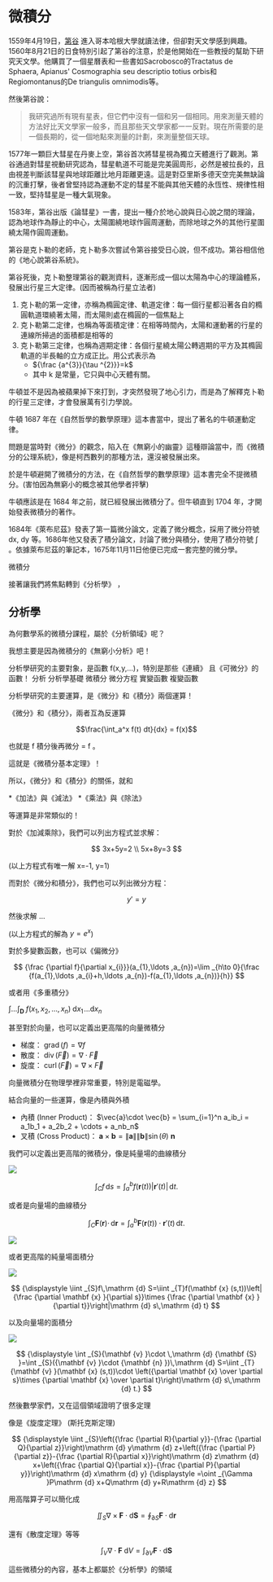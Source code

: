 # 微積分

[第谷]:https://zh.wikipedia.org/zh-tw/%E7%AC%AC%E8%B0%B7%C2%B7%E5%B8%83%E6%8B%89%E5%8E%84

1559年4月19日，[第谷] 進入哥本哈根大學就讀法律，但卻對天文學感到興趣。1560年8月21日的日食特別引起了第谷的注意，於是他開始在一些教授的幫助下研究天文學。他購買了一個星曆表和一些書如Sacrobosco的Tractatus de Sphaera, Apianus' Cosmographia seu descriptio totius orbis和Regiomontanus的De triangulis omnimodis等。

然後第谷說：

> 我研究過所有現有星表，但它們中沒有一個和另一個相同。用來測量天體的方法好比天文學家一般多，而且那些天文學家都一一反對。現在所需要的是一個長期的，從一個地點來測量的計劃，來測量整個天球。

1577年一顆巨大彗星在丹麥上空，第谷首次將彗星視為獨立天體進行了觀測。第谷通過對彗星視動研究認為，彗星軌道不可能是完美圓周形，必然是被拉長的，且由視差判斷該彗星與地球距離比地月距離更遠。這是對亞里斯多德天空完美無缺論的沉重打擊，後者曾堅持認為運動不定的彗星不能與其他天體的永恆性、規律性相一致，堅持彗星是一種大氣現象。

1583年，第谷出版《論彗星》一書，提出一種介於地心說與日心說之間的理論，認為地球作為靜止的中心，太陽圍繞地球作圓周運動，而除地球之外的其他行星圍繞太陽作圓周運動。

第谷是克卜勒的老師，克卜勒多次嘗試令第谷接受日心說，但不成功。第谷相信他的《地心說第谷系統》。

第谷死後，克卜勒整理第谷的觀測資料，逐漸形成一個以太陽為中心的理論體系，發展出行星三大定律。(因而被稱為行星立法者)

1. 克卜勒的第一定律，亦稱為橢圓定律、軌道定律：每一個行星都沿著各自的橢圓軌道環繞著太陽，而太陽則處在橢圓的一個焦點上
2. 克卜勒第二定律，也稱為等面積定律：在相等時間內，太陽和運動著的行星的連線所掃過的面積都是相等的
3. 克卜勒第三定律，也稱為週期定律：各個行星繞太陽公轉週期的平方及其橢圓軌道的半長軸的立方成正比。用公式表示為
    * ${\frac {a^{3}}{\tau ^{2}}}=k$
    * 其中 k 是常量，它只與中心天體有關。

牛頓並不是因為被蘋果掉下來打到，才突然發現了地心引力，而是為了解釋克卜勒的行星三定律，才會發展萬有引力學說。

牛頓 1687 年在《自然哲學的數學原理》這本書當中，提出了著名的牛頓運動定律。

問題是當時對《微分》的觀念，陷入在《無窮小的幽靈》這種辯論當中，而《微積分的公理系統》，像是柯西數列的那種方法，還沒被發展出來。

於是牛頓避開了微積分的方法，在《自然哲學的數學原理》這本書完全不提微積分。(害怕因為無窮小的概念被其他學者抨擊)

牛頓應該是在 1684 年之前，就已經發展出微積分了。但牛頓直到 1704 年，才開始發表微積分的著作。

1684年《萊布尼茲》發表了第一篇微分論文，定義了微分概念，採用了微分符號 dx, dy 等。1686年他又發表了積分論文，討論了微分與積分，使用了積分符號
$\int$ 。依據萊布尼茲的筆記本，1675年11月11日他便已完成一套完整的微分學。


微積分

接著讓我們將焦點轉到《分析學》 ，

## 分析學

為何數學系的微積分課程，屬於《分析領域》呢？

我想主要是因為微積分的《無窮小分析》吧！

分析學研究的主要對象，是函數 f(x,y,…)，特別是那些《連續》 且《可微分》的函數！ 分析 分析學基礎 微積分 微分方程 實變函數 複變函數

分析學研究的主要運算，是《微分》和《積分》兩個運算！

《微分》和《積分》，兩者互為反運算

$$\frac{\int_a^x f(t) dt}{dx} = f(x)$$

也就是 f 積分後再微分 = f 。


這就是《微積分基本定理》！

所以，《微分》和《積分》的關係，就和

*《加法》與《減法》 
*《乘法》與《除法》 

等運算是非常類似的！

對於《加減乘除》，我們可以列出方程式並求解：

$$
3x+5y=2 \\
5x+8y=3
$$

(以上方程式有唯一解 x=-1, y=1)

而對於《微分和積分》，我們也可以列出微分方程：

$$
y' = y
$$

然後求解 ...

(以上方程式的解為 $y = e^x$)

對於多變數函數，也可以《偏微分》

$$
{\frac {\partial f}{\partial x_{i}}}(a_{1},\ldots ,a_{n})=\lim _{h\to 0}{\frac {f(a_{1},\ldots ,a_{i}+h,\ldots ,a_{n})-f(a_{1},\ldots ,a_{n})}{h}}
$$

或者用《多重積分》

$\int \ldots \int _{{\mathbf  {D}}}\;f(x_{1},x_{2},\ldots ,x_{n})\;{\mathrm  {d}}x_{1}\!\ldots {\mathrm  {d}}x_{n}$

甚至對於向量，也可以定義出更高階的向量微積分

* 梯度： $\operatorname {grad}(f)=\nabla f$
* 散度： $\operatorname {div}({\vec  {F}})=\nabla \cdot {\vec  {F}}$
* 旋度： $\operatorname {curl}({\vec  {F}})=\nabla \times {\vec  {F}}$

向量微積分在物理學裡非常重要，特別是電磁學。

結合向量的一些運算，像是內積與外積

* 內積 (Inner Product)： $\vec{a}\cdot \vec{b} = \sum_{i=1}^n a_ib_i = a_1b_1 + a_2b_2 + \cdots + a_nb_n$
* 叉積 (Cross Product)： $\mathbf {a} \times \mathbf {b} =\|\mathbf {a} \|\|\mathbf {b} \|\sin(\theta )\ \mathbf {n}$

[曲線積分]:https://zh.wikipedia.org/zh-tw/%E6%9B%B2%E7%BA%BF%E7%A7%AF%E5%88%86

我們可以定義出更高階的微積分，像是純量場的曲線積分

![](https://upload.wikimedia.org/wikipedia/commons/4/42/Line_integral_of_scalar_field.gif)

$$
\int _{C}f\,\mathrm {d} s=\int _{a}^{b}f(\mathbf {r} (t))|\mathbf {r} '(t)|\,\mathrm {d} t.
$$

或者是向量場的曲線積分

$$
{\displaystyle \int _{C}\mathbf {F} (\mathbf {r} )\cdot \,\mathrm {d} \mathbf {r} =\int _{a}^{b}\mathbf {F} (\mathbf {r} (t))\cdot \mathbf {r} '(t)\,\mathrm {d} t.}
$$

![](https://upload.wikimedia.org/wikipedia/commons/b/b0/Line_integral_of_vector_field.gif)

或者更高階的純量場面積分

![](https://upload.wikimedia.org/wikipedia/commons/thumb/7/72/Surface_integral_illustration.svg/330px-Surface_integral_illustration.svg.png)

$$
{\displaystyle \iint _{S}f\,\mathrm {d} S=\iint _{T}f(\mathbf {x} (s,t))\left|{\frac {\partial \mathbf {x} }{\partial s}}\times {\frac {\partial \mathbf {x} }{\partial t}}\right|\mathrm {d} s\,\mathrm {d} t}
$$

以及向量場的面積分

![](https://upload.wikimedia.org/wikipedia/commons/thumb/0/0d/Surface_vectors.png/450px-Surface_vectors.png)

$$
{\displaystyle \int _{S}{\mathbf {v} }\cdot \,\mathrm {d} {\mathbf {S} }=\int _{S}({\mathbf {v} }\cdot {\mathbf {n} })\,\mathrm {d} S=\iint _{T}{\mathbf {v} }(\mathbf {x} (s,t))\cdot \left({\partial \mathbf {x}  \over \partial s}\times {\partial \mathbf {x}  \over \partial t}\right)\mathrm {d} s\,\mathrm {d} t.}
$$

然後數學家們，又在這個領域證明了很多定理

像是《旋度定理》 (斯托克斯定理)

$$
{\displaystyle \iint _{S}\left({\frac {\partial R}{\partial y}}-{\frac {\partial Q}{\partial z}}\right)\mathrm {d} y\mathrm {d} z+\left({\frac {\partial P}{\partial z}}-{\frac {\partial R}{\partial x}}\right)\mathrm {d} z\mathrm {d} x+\left({\frac {\partial Q}{\partial x}}-{\frac {\partial P}{\partial y}}\right)\mathrm {d} x\mathrm {d} y} {\displaystyle =\oint _{\Gamma }P\mathrm {d} x+Q\mathrm {d} y+R\mathrm {d} z}
$$

用高階算子可以簡化成

$$
{\displaystyle \iint _{S}\nabla \times \mathbf {F} \cdot \mathrm {d} \mathbf {S} =\oint _{\partial S}\mathbf {F} \cdot \mathrm {d} \mathbf {r} }
$$

還有《散度定理》等等

$$
{\displaystyle \int _{V}\nabla \cdot \mathbf {F} \;\mathrm {d} V=\int _{\partial V}\mathbf {F} \cdot \mathrm {d} \mathbf {S} }
$$

這些微積分的內容，基本上都屬於《分析學》的領域

